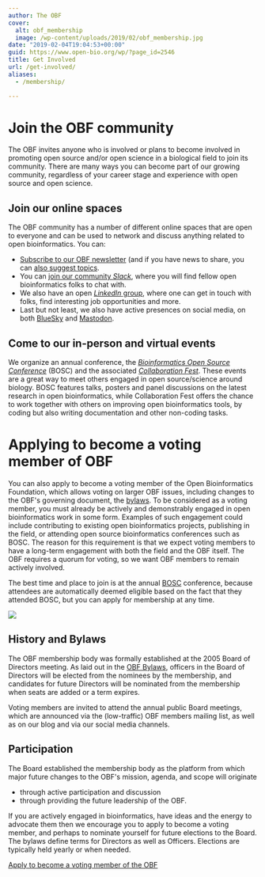 ```yaml
---
author: The OBF
cover:
  alt: obf_membership
  image: /wp-content/uploads/2019/02/obf_membership.jpg
date: "2019-02-04T19:04:53+00:00"
guid: https://www.open-bio.org/wp/?page_id=2546
title: Get Involved
url: /get-involved/
aliases:
  - /membership/

---
```

# Join the OBF community

The OBF invites anyone who is involved or plans to become involved in promoting open source and/or open science in a biological field to join its community.
There are many ways you can become part of our growing community, regardless of your career stage and experience with open source and open science.

## Join our online spaces

The OBF community has a number of different online spaces that are open to everyone and can be used to network and discuss anything related to open bioinformatics. You can:

* [Subscribe to our OBF newsletter](https://mailman.open-bio.org/mailman/listinfo/open-bio-l/) (and if you have news to share, you can [also suggest topics](https://github.com/OBF/newsletter/issues).
* You can [join our community _Slack_](https://join.slack.com/t/open-bio/shared_invite/zt-1pnswao9y-8igcckVxBXhQHCMweHt_NA), where you will find fellow open bioinformatics folks to chat with.
* We also have an open [_LinkedIn_ group](https://www.linkedin.com/groups/9539620/), where one can get in touch with folks, find interesting job opportunities and more.
* Last but not least, we also have active presences on social media, on both [BlueSky](https://bsky.app/profile/openbio.bsky.social) and [Mastodon](https://genomic.social/@openbio).

## Come to our in-person and virtual events

We organize an annual conference, the [_Bioinformatics Open Source Conference_](https://www.open-bio.org/events/bosc) (BOSC) and the associated [_Collaboration Fest_](/events/bosc/collaborationfest/).
These events are a great way to meet others engaged in open source/science around biology.
BOSC features talks, posters and panel discussions on the latest research in open bioinformatics, while 
Collaboration Fest offers the chance to work together with others on improving open bioinformatics tools, by coding but also writing documentation and other non-coding tasks.


# Applying to become a voting member of OBF

You can also apply to become a voting member of the Open Bioinformatics Foundation, which allows voting on larger OBF issues, including changes to the OBF's governing document, the [bylaws](https://github.com/OBF/obf-docs/blob/master/OBF%20Bylaws.pdf). 
To be considered as a voting member, you must already be actively and demonstrably engaged in open bioinformatics work in some form.
Examples of such engagement could include contributing to existing open bioinformatics projects, publishing in the field, or attending open source bioinformatics conferences such as BOSC.
The reason for this requirement is that we expect voting members to have a long-term engagement with both the field and the OBF itself.
The OBF requires a quorum for voting, so we want OBF members to remain actively involved.

The best time and place to join is at the annual [BOSC](/events/bosc/) conference, because attendees are automatically deemed eligible based on the fact that they attended BOSC, but you can apply for membership at any time. 

![](/wp-content/uploads/2019/02/obf_membership.jpg)

## History and Bylaws

The OBF membership body was formally established at the 2005 Board of Directors meeting. As laid out in the [OBF Bylaws](https://github.com/OBF/obf-docs/blob/master/OBF%20Bylaws.md), officers in the Board of Directors will be elected from the nominees by the membership, and candidates for future Directors will be nominated from the membership when seats are added or a term expires.

Voting members are invited to attend the annual public Board meetings, which are announced via the (low-traffic) OBF members mailing list, as well as on our blog and via our social media channels.

## Participation

The Board established the membership body as the platform from which major future changes to the OBF's mission, agenda, and scope will originate

- through active participation and discussion
- through providing the future leadership of the OBF.

If you are actively engaged in bioinformatics, have ideas and the energy to advocate them then we encourage you to apply to become a voting member, and perhaps to nominate yourself for future elections to the Board. The bylaws define terms for Directors as well as Officers. Elections are typically held yearly or when needed.

[Apply to become a voting member of the OBF](https://docs.google.com/forms/d/e/1FAIpQLSflxafcgc7BOLEgppy3h_yMWCIkV_9lJB3Z0a0Y2cJ63sRK-Q/viewform)

